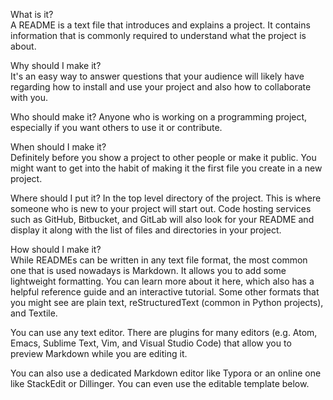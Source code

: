  
What is it?        
A README is a text file that introduces and explains a project. It contains information that is commonly required to understand what the project is about.
        
Why should I make it?    
It's an easy way to answer questions that your audience will likely have regarding how to install and use your project and also how to collaborate with you.
     
Who should make it? 
Anyone who is working on a programming project, especially if you want others to use it or contribute.
        
When should I make it?      
Definitely before you show a project to other people or make it public. You might want to get into the habit of making it the first file you create in a new project.
  
Where should I put it? 
In the top level directory of the project. This is where someone who is new to your project will start out. Code hosting services such as GitHub, Bitbucket, and GitLab will also look for your README and display it along with the list of files and directories in your project.
   
How should I make it?  
While READMEs can be written in any text file format, the most common one that is used nowadays is Markdown. It allows you to add some lightweight formatting. You can learn more about it here, which also has a helpful reference guide and an interactive tutorial. Some other formats that you might see are plain text, reStructuredText (common in Python projects), and Textile.

You can use any text editor. There are plugins for many editors (e.g. Atom, Emacs, Sublime Text, Vim, and Visual Studio Code) that allow you to preview Markdown while you are editing it.

You can also use a dedicated Markdown editor like Typora or an online one like StackEdit or Dillinger. You can even use the editable template below.
 
